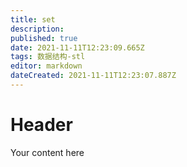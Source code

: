 ```yaml
---
title: set
description: 
published: true
date: 2021-11-11T12:23:09.665Z
tags: 数据结构-stl
editor: markdown
dateCreated: 2021-11-11T12:23:07.887Z
---
```


# Header
Your content here